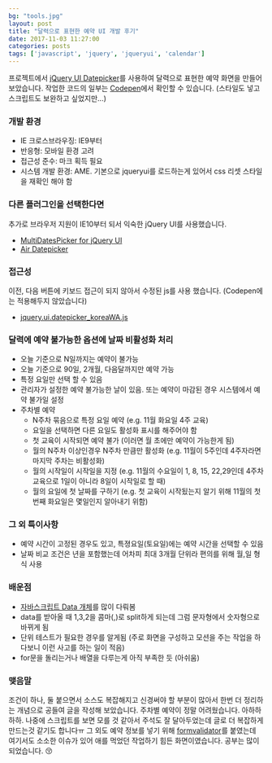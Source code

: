 ```yaml
---
bg: "tools.jpg"
layout: post
title: "달력으로 표현한 예약 UI 개발 후기"
date: 2017-11-03 11:27:00
categories: posts
tags: ['javascript', 'jquery', 'jqueryui', 'calendar']
---
```


프로젝트에서 [jQuery UI Datepicker](https://jqueryui.com/datepicker/)를 사용하여 달력으로 표현한 예약 화면을 만들어 보았습니다.
작업한 코드의 일부는 [Codepen](https://codepen.io/pigjh1/pen/YEwaEG)에서 확인할 수 있습니다.
(스타일도 넣고 스크립트도 보완하고 싶었지만...)

### 개발 환경
- IE 크로스브라우징: IE9부터
- 반응형: 모바일 환경 고려
- 접근성 준수: 마크 획득 필요
- 시스템 개발 환경: AME. 기본으로 jqueryui를 로드하는게 있어서 css 리셋 스타일을 재확인 해야 함

### 다른 플러그인을 선택한다면
추가로 브라우저 지원이 IE10부터 되서 익숙한 jQuery UI를 사용했습니다.
- [MultiDatesPicker for jQuery UI](http://dubrox.github.io/Multiple-Dates-Picker-for-jQuery-UI/)
- [Air Datepicker](http://t1m0n.name/air-datepicker/docs/)

### 접근성
이전, 다음 버튼에 키보드 접근이 되지 않아서 수정된 js를 사용 했습니다. (Codepen에는 적용해두지 않았습니다)
- [jquery.ui.datepicker_koreaWA.js](https://gist.github.com/dstyle0210/b29d7528bba27fdc75fe)

### 달력에 예약 불가능한 옵션에 날짜 비활성화 처리
- 오늘 기준으로 N일까지는 예약이 불가능
- 오늘 기준으로 90일, 2개월, 다음달까지만 예약 가능
- 특정 요일만 선택 할 수 있음
- 관리자가 설정한 예약 불가능한 날이 있음. 또는 예약이 마감된 경우 시스템에서 예약 불가일 설정
- 주차별 예약
    - N주차 묶음으로 특정 요일 예약 (e.g. 11월 화요일 4주 교육)
    - 요일을 선택하면 다른 요일도 활성화 표시를 해주어야 함
    - 첫 교육이 시작되면 예약 불가 (이러면 월 초에만 예약이 가능한게 됨)
    - 월의 N주차 이상인경우 N주차 만큼만 활성화 (e.g. 11월이 5주인데 4주자라면 마지막 주차는 비활성화)
    - 월의 시작일이 시작일을 지정 (e.g. 11월의 수요일이 1, 8, 15, 22,29인데 4주차 교육으로 1일이 아니라 8일이 시작일로 할 때)
    - 월의 요일에 첫 날짜를 구하기 (e.g. 첫 교육이 시작됬는지 알기 위해 11월의 첫번째 화요일은 몇일인지 알아내기 위함)

### 그 외 특이사항
- 예약 시간이 고정된 경우도 있고, 특졍요일(토요일)에는 예약 시간을 선택할 수 있음
- 날짜 비교 조건은 년을 포함했는데 어차피 최대 3개월 단위라 편의를 위해 월,일 형식 사용

### 배운점
- [자바스크립트 Data 개체](https://developer.mozilla.org/ko/docs/Web/JavaScript/Reference/Global_Objects/Date)를 많이 다뤄봄
- data를 받아올 때 1,3,2을 콤마(,)로 split하게 되는데 그럼 문자형에서 숫자형으로 바뀌게 됨
- 단위 테스트가 필요한 경우를 알게됨 (주로 화면을 구성하고 모션을 주는 작업을 하다보니 이런 사고를 하는 일이 적음)
- for문을 돌리는거나 배열을 다루는게 아직 부족한 듯 (아쉬움)

### 맺음말
조건이 하나, 둘 붙으면서 소스도 복잡해지고 신경써야 할 부분이 많아서 한번 더 정리하는 개념으로 공들여 글을 작성해 보았습니다.
주차별 예약이 정말 어려웠습니다. 아하하하하.
나중에 스크립트를 보면 모를 것 같아서 주석도 잘 달아두었는데 글로 더 복잡하게 만드는것 같기도 합니다ㅠ
그 외도 예약 정보를 넣기 위해 [formvalidator](http://www.formvalidator.net/)를 붙였는데 여기서도 소소한 이슈가 있어 애를 먹었던 작업하기 힘든 화면이였습니다.
공부는 많이 되었습니다. 😚
